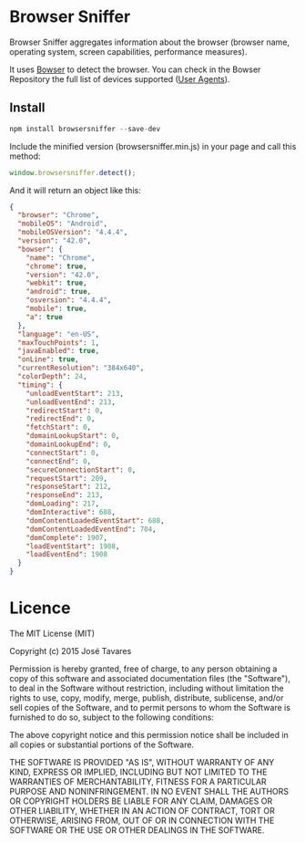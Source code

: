 # Browser Sniffer

Browser Sniffer aggregates information about the browser (browser name, operating system, screen capabilities, performance measures).

It uses [Bowser](https://github.com/ded/bowser) to detect the browser. You can check in the Bowser Repository the full list of devices supported ([User Agents](https://github.com/ded/bowser/blob/master/src/useragents.js)).
 

## Install

``` js
npm install browsersniffer --save-dev
```

Include the minified version (browsersniffer.min.js) in your page and call this method:

``` js
window.browsersniffer.detect();
```

And it will return an object like this:

``` json
{
  "browser": "Chrome",
  "mobileOS": "Android",
  "mobileOSVersion": "4.4.4",
  "version": "42.0",
  "bowser": {
    "name": "Chrome",
    "chrome": true,
    "version": "42.0",
    "webkit": true,
    "android": true,
    "osversion": "4.4.4",
    "mobile": true,
    "a": true
  },
  "language": "en-US",
  "maxTouchPoints": 1,
  "javaEnabled": true,
  "onLine": true,
  "currentResolution": "384x640",
  "colorDepth": 24,
  "timing": {
    "unloadEventStart": 213,
    "unloadEventEnd": 213,
    "redirectStart": 0,
    "redirectEnd": 0,
    "fetchStart": 0,
    "domainLookupStart": 0,
    "domainLookupEnd": 0,
    "connectStart": 0,
    "connectEnd": 0,
    "secureConnectionStart": 0,
    "requestStart": 209,
    "responseStart": 212,
    "responseEnd": 213,
    "domLoading": 217,
    "domInteractive": 688,
    "domContentLoadedEventStart": 688,
    "domContentLoadedEventEnd": 704,
    "domComplete": 1907,
    "loadEventStart": 1908,
    "loadEventEnd": 1908
  }
}
```

# Licence

The MIT License (MIT)

Copyright (c) 2015 José Tavares

Permission is hereby granted, free of charge, to any person obtaining a copy
of this software and associated documentation files (the "Software"), to deal
in the Software without restriction, including without limitation the rights
to use, copy, modify, merge, publish, distribute, sublicense, and/or sell
copies of the Software, and to permit persons to whom the Software is
furnished to do so, subject to the following conditions:

The above copyright notice and this permission notice shall be included in all
copies or substantial portions of the Software.

THE SOFTWARE IS PROVIDED "AS IS", WITHOUT WARRANTY OF ANY KIND, EXPRESS OR
IMPLIED, INCLUDING BUT NOT LIMITED TO THE WARRANTIES OF MERCHANTABILITY,
FITNESS FOR A PARTICULAR PURPOSE AND NONINFRINGEMENT. IN NO EVENT SHALL THE
AUTHORS OR COPYRIGHT HOLDERS BE LIABLE FOR ANY CLAIM, DAMAGES OR OTHER
LIABILITY, WHETHER IN AN ACTION OF CONTRACT, TORT OR OTHERWISE, ARISING FROM,
OUT OF OR IN CONNECTION WITH THE SOFTWARE OR THE USE OR OTHER DEALINGS IN THE
SOFTWARE.




